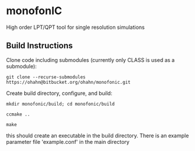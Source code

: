 # monofonIC

High order LPT/QPT tool for single resolution simulations

## Build Instructions
Clone code including submodules (currently only CLASS is used as a submodule):

    git clone --recurse-submodules https://ohahn@bitbucket.org/ohahn/monofonic.git


Create build directory, configure, and build:

    mkdir monofonic/build; cd monofonic/build
	
    ccmake ..
	
    make

this should create an executable in the build directory. 
There is an example parameter file 'example.conf' in the main directory
